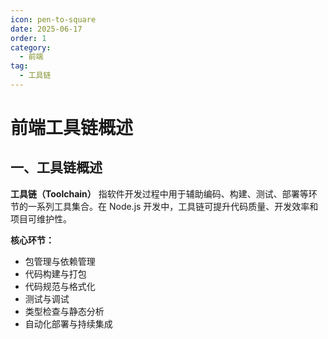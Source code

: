```yaml
---
icon: pen-to-square
date: 2025-06-17
order: 1
category:
  - 前端
tag:
  - 工具链
---
```


# 前端工具链概述

## 一、工具链概述

**工具链（Toolchain）** 指软件开发过程中用于辅助编码、构建、测试、部署等环节的一系列工具集合。在 Node.js 开发中，工具链可提升代码质量、开发效率和项目可维护性。

**核心环节：**

- 包管理与依赖管理
- 代码构建与打包
- 代码规范与格式化
- 测试与调试
- 类型检查与静态分析
- 自动化部署与持续集成
